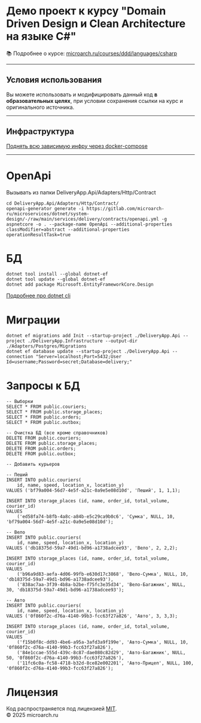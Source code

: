 # Демо проект к курсу "Domain Driven Design и Clean Architecture на языке C#"

📚 Подробнее о курсе: [microarch.ru/courses/ddd/languages/csharp](https://microarch.ru/courses/ddd/languages/csharp?utm_source=gitlab&utm_medium=repository)

---

## Условия использования

Вы можете использовать и модифицировать данный код **в образовательных целях**, при условии сохранения ссылки на курс и оригинального источника.

---

## Инфраструктура

[Поднять всю зависимую инфру через docker-compose ](https://gitlab.com/microarch-ru/ddd-in-practice/infrastructure)

---

# OpenApi 
Вызывать из папки DeliveryApp.Api/Adapters/Http/Contract
```
cd DeliveryApp.Api/Adapters/Http/Contract/
openapi-generator generate -i https://gitlab.com/microarch-ru/microservices/dotnet/system-design/-/raw/main/services/delivery/contracts/openapi.yml -g aspnetcore -o . --package-name OpenApi --additional-properties classModifier=abstract --additional-properties operationResultTask=true
```
# БД
```
dotnet tool install --global dotnet-ef
dotnet tool update --global dotnet-ef
dotnet add package Microsoft.EntityFrameworkCore.Design
```
[Подробнее про dotnet cli](https://learn.microsoft.com/ru-ru/ef/core/cli/dotnet)

# Миграции
```
dotnet ef migrations add Init --startup-project ./DeliveryApp.Api --project ./DeliveryApp.Infrastructure --output-dir ./Adapters/Postgres/Migrations
dotnet ef database update --startup-project ./DeliveryApp.Api --connection "Server=localhost;Port=5432;User Id=username;Password=secret;Database=delivery;"
```

# Запросы к БД
```
-- Выборки
SELECT * FROM public.couriers;
SELECT * FROM public.storage_places;
SELECT * FROM public.orders;
SELECT * FROM public.outbox;

-- Очистка БД (все кроме справочников)
DELETE FROM public.couriers;
DELETE FROM public.storage_places;
DELETE FROM public.orders;
DELETE FROM public.outbox;

-- Добавить курьеров

-- Пеший
INSERT INTO public.couriers(
    id, name, speed, location_x, location_y)
VALUES ('bf79a004-56d7-4e5f-a21c-0a9e5e08d10d', 'Пеший', 1, 1,1);

INSERT INTO storage_places (id, name, order_id, total_volume, courier_id)
VALUES
    ('ed58fa74-b8fb-4a8c-a84b-e5c29ca9b0c6', 'Сумка', NULL, 10, 'bf79a004-56d7-4e5f-a21c-0a9e5e08d10d');

-- Вело
INSERT INTO public.couriers(
    id, name, speed, location_x, location_y)
VALUES ('db18375d-59a7-49d1-bd96-a1738adcee93', 'Вело', 2, 2,2);

INSERT INTO storage_places (id, name, order_id, total_volume, courier_id)
VALUES
    ('b96a9d83-aefa-4d06-99fb-e630d17c3868', 'Вело-Сумка', NULL, 10, 'db18375d-59a7-49d1-bd96-a1738adcee93'),
    ('838ac7aa-3f39-4b8a-b2be-f75fc3e35d34', 'Вело-Багажник', NULL, 30, 'db18375d-59a7-49d1-bd96-a1738adcee93');

-- Авто
INSERT INTO public.couriers(
    id, name, speed, location_x, location_y)
VALUES ('0f860f2c-d76a-4140-99b3-fcc63f27a826', 'Авто', 3, 3,3);

INSERT INTO storage_places (id, name, order_id, total_volume, courier_id)
VALUES
    ('f15b0f8c-dd93-4be6-a95a-3afd3a9f199e', 'Авто-Сумка', NULL, 10, '0f860f2c-d76a-4140-99b3-fcc63f27a826'),
    ('84e1ccae-555d-439c-8c87-dae080c82d29', 'Авто-Багажник', NULL, 50, '0f860f2c-d76a-4140-99b3-fcc63f27a826'),
    ('11fc6c0a-fc58-4718-b32d-8ce82e002201', 'Авто-Прицеп', NULL, 100, '0f860f2c-d76a-4140-99b3-fcc63f27a826');   
```

# Лицензия

Код распространяется под лицензией [MIT](./LICENSE).  
© 2025 microarch.ru

